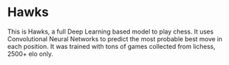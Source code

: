 # Hawks
This is Hawks, a full Deep Learning based model to play chess. It uses Convolutional Neural Networks to predict the most probable best move in each position. It was trained with tons of games collected from lichess, 2500+ elo only.
